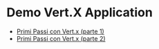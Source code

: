 # Demo Vert.X Application

- [Primi Passi con Vert.x (parte 1)](http://www.javaboss.it/primi-passi-con-vert-x-parte-1/)
- [Primi Passi con Vert.x (parte 2)](http://www.javaboss.it/primi-passi-con-vert-x-parte-2/)

